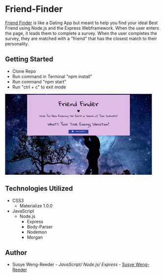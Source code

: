 # Friend-Finder

[Friend Finder](https://salty-retreat-28755.herokuapp.com/) 
is like a Dating App but meant to help you find your ideal Best Friend using Node.js and the Express Webframework. When the user enters the page, it leads them to complete a survey. When the user completes the survey, they are matched with a "friend" that has the closest match to their personality.

## Getting Started

- Clone Repo
- Run command in Terminal "npm install"
- Run command "npm start"
- Run "ctrl + c" to exit mode


![friend finder](app/public/images/friendFinder.gif "server.js")



## Technologies Utilized

- CSS3
    - Materialize 1.0.0
- JavaScript
    - Node.js
        - Express
        - Body-Parser
        - Nodemon
        - Morgan

## Author

- Susye Weng-Reeder - *JavaScript/ Node.js/ Express* - [Susye Weng-Reeder](https://eveasian88.github.io/Professional-Portfolio/ "Susye's Portfolio")


